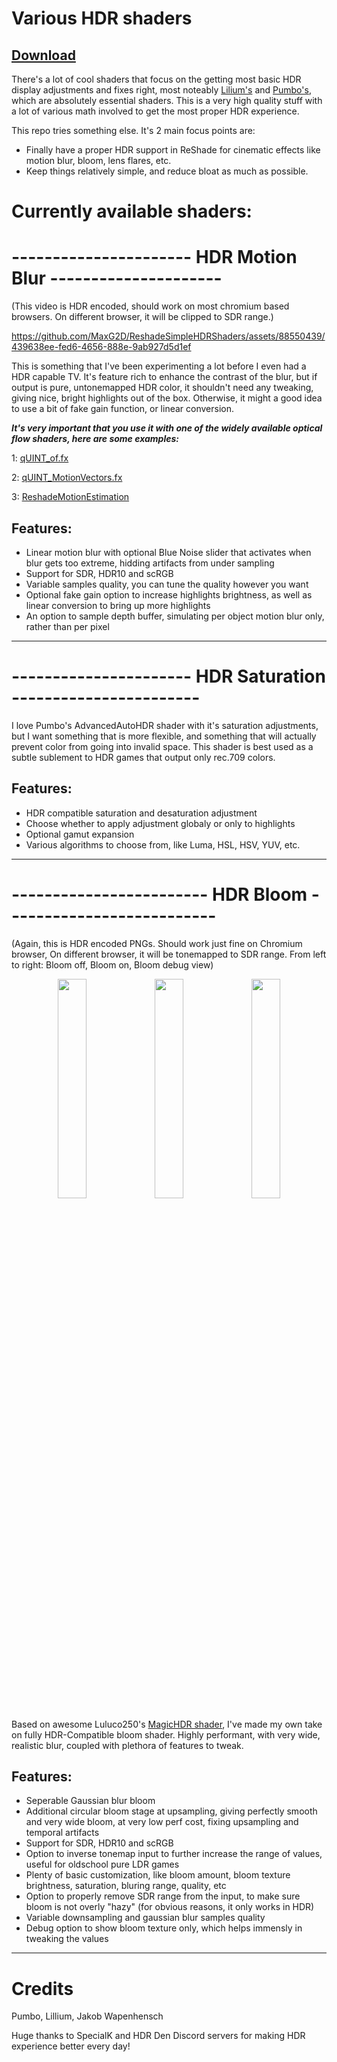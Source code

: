 # Various HDR shaders

## [Download](https://github.com/MaxG2D/ReshadeSimpleHDRShaders/releases)

There's a lot of cool shaders that focus on the getting most basic HDR display adjustments and fixes right, most noteably [Lilium's](https://github.com/EndlesslyFlowering/ReShade_HDR_shaders) and [Pumbo's](https://github.com/Filoppi/PumboAutoHDR), which are absolutely essential shaders. This is a very high quality stuff with a lot of various math involved to get the most proper HDR experience.

This repo tries something else. It's 2 main focus points are:
- Finally have a proper HDR support in ReShade for cinematic effects like motion blur, bloom, lens flares, etc.
- Keep things relatively simple, and reduce bloat as much as possible.

# Currently available shaders:


# ----------------------  HDR Motion Blur  ---------------------

(This video is HDR encoded, should work on most chromium based browsers. On different browser, it will be clipped to SDR range.)

https://github.com/MaxG2D/ReshadeSimpleHDRShaders/assets/88550439/439638ee-fed6-4656-888e-9ab927d5d1ef

This is something that I've been experimenting a lot before I even had a HDR capable TV. It's feature rich to enhance the contrast of the blur, but if output is pure, untonemapped HDR color, it shouldn't need any tweaking, giving nice, bright highlights out of the box. Otherwise, it might a good idea to use a bit of fake gain function, or linear conversion.

***It's very important that you use it with one of the widely available optical flow shaders, here are some examples:***

1: [qUINT_of.fx](https://github.com/martymcmodding/ReShade-Optical-Flow/blob/main/Shaders/qUINT_of.fx)

2: [qUINT_MotionVectors.fx](https://gist.github.com/martymcmodding/69c775f844124ec2c71c37541801c053)

3: [ReshadeMotionEstimation](https://github.com/JakobPCoder/ReshadeMotionEstimation)

## Features:
- Linear motion blur with optional Blue Noise slider that activates when blur gets too extreme, hidding artifacts from under sampling
- Support for SDR, HDR10 and scRGB
- Variable samples quality, you can tune the quality however you want
- Optional fake gain option to increase highlights brightness, as well as linear conversion to bring up more highlights
- An option to sample depth buffer, simulating per object motion blur only, rather than per pixel
----------


# ----------------------  HDR Saturation  -----------------------


I love Pumbo's AdvancedAutoHDR shader with it's saturation adjustments, but I want something that is more flexible, and something that will actually prevent color from going into invalid space.
This shader is best used as a subtle sublement to HDR games that output only rec.709 colors.

## Features:
- HDR compatible saturation and desaturation adjustment
- Choose whether to apply adjustment globaly or only to highlights
- Optional gamut expansion
- Various algorithms to choose from, like Luma, HSL, HSV, YUV, etc.
----------


# ------------------------  HDR Bloom  --------------------------
(Again, this is HDR encoded PNGs. Should work just fine on Chromium browser, On different browser, it will be tonemapped to SDR range.
From left to right: Bloom off, Bloom on, Bloom debug view)

<p align="center" width="100%">
<img width="30%" src="https://github.com/MaxG2D/ReshadeSimpleHDRShaders/assets/88550439/59189fdf-df4f-4547-b8b3-eb092271c030">

<img width="30%" src="https://github.com/MaxG2D/ReshadeSimpleHDRShaders/assets/88550439/553592f6-8f26-4c23-9585-f29337ecb92e">

<img width="30%" src="https://github.com/MaxG2D/ReshadeSimpleHDRShaders/assets/88550439/5302b73b-2312-49ff-a99a-e01e06924033">
</p>

Based on awesome Luluco250's [MagicHDR shader](https://github.com/luluco250/FXShaders/blob/master/Shaders/MagicHDR.fx), I've made my own take on  fully HDR-Compatible bloom shader.
Highly performant, with very wide, realistic blur, coupled with plethora of features to tweak.

## Features:
- Seperable Gaussian blur bloom
- Additional circular bloom stage at upsampling, giving perfectly smooth and very wide bloom, at very low perf cost, fixing upsampling and temporal artifacts
- Support for SDR, HDR10 and scRGB
- Option to inverse tonemap input to further increase the range of values, useful for oldschool pure LDR games
- Plenty of basic customization, like bloom amount, bloom texture brightness, saturation, bluring range, quality, etc
- Option to properly remove SDR range from the input, to make sure bloom is not overly "hazy" (for obvious reasons, it only works in HDR)
- Variable downsampling and gaussian blur samples quality
- Debug option to show bloom texture only, which helps immensly in tweaking the values
----------


# Credits


Pumbo, Lillium, Jakob Wapenhensch

Huge thanks to SpecialK and HDR Den Discord servers for making HDR experience better every day!
